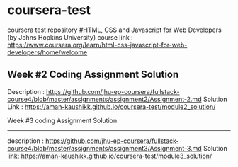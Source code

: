 # coursera-test
coursera test repository
#HTML, CSS and Javascript for Web Developers (by Johns Hopkins University)
course link : https://www.coursera.org/learn/html-css-javascript-for-web-developers/home/welcome

Week #2 Coding Assignment Solution
------------------------------------------------------------
Description   : https://github.com/jhu-ep-coursera/fullstack-course4/blob/master/assignments/assignment2/Assignment-2.md
Solution Link : https://aman-kaushikk.github.io/coursera-test/module2_solution/

Week #3 coding Assignment Solution

-------------------------------------------------------------
description  : https://github.com/jhu-ep-coursera/fullstack-course4/blob/master/assignments/assignment3/Assignment-3.md
Solution link: https://aman-kaushikk.github.io/coursera-test/module3_solution/
